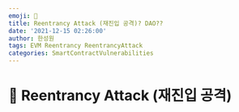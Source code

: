 ```yaml
---
emoji: 🧢
title: Reentrancy Attack (재진입 공격)? DAO??
date: '2021-12-15 02:26:00'
author: 한성원
tags: EVM Reentrancy ReentrancyAttack
categories: SmartContractVulnerabilities
---
```



# 👋 Reentrancy Attack (재진입 공격)




```toc

```